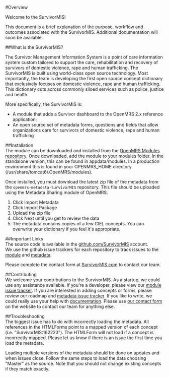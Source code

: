 #Overview  

Welcome to the SurvivorMIS!

This document is a brief explanation of the purpose, workflow and outcomes associated with the SurvivorMIS. Additional documentation will soon be available.

##What is the SurvivorMIS?

The Survivor Management Information System is a point of care information system custom tailored to support the care, rehabilitation and recovery of survivors of domestic violence, rape and human trafficking. The SurvivorMIS is built using world-class open source technology. Most importantly, the team is developing the first open source concept dictionary that exclusively focuses on domestic violence, rape and human trafficking. This dictionary cuts across commonly siloed services such as police, justice and health.

More specifically, the SurvivorMIS is:  
- A module that adds a Survivor dashboard to the OpenMRS 2.x reference application;  
- An open source set of metadata forms, questions and fields that allow organizations care for survivors of domestic violence, rape and human trafficking  

##Installation  
The module can be downloaded and installed from the [OpenMRS Modules repository](https://modules.openmrs.org/#/show/198/). Once downloaded, add the module to your modules folder. In the standalone version, this can be found in appdata/modules. In a production environment this is found in your OPENMRS_HOME directory (/usr/share/tomcat6/.OpenMRS/modules).

Once installed, you must download the latest zip file of the metadata from the `openmrs-metadata-SurvivorMIS` repository. This file should be uploaded using the Metadata Sharing module of OpenMRS.  
1) Click Import Metadata  
2) Click Import Package  
3) Upload the zip file  
4) Click Next until you get to review the data  
5) The metadata contains copies of a few CIEL concepts. You can overwrite your dictionary if you feel it's appropriate.   

##Important Links  
The source code is available in the [github.com/SurvivorMIS](https://github.com/SurvivorMIS/) account.  
We use the github issue trackers for each repository to track issues to the [module](https://github.com/SurvivorMIS/openmrs-module-SurvivorMIS/issues) and [metadata](https://github.com/SurvivorMIS/openmrs-metadata-SurvivorMIS/issues).  

Please complete the contact form at [SurvivorMIS.com](http://survivormis.com/#contact) to contact our team.  

##Contributing  
We welcome your contributions to the SurvivorMIS. As a startup, we could use any assistance available. If you're a developer, please view our [module issue tracker](https://github.com/SurvivorMIS/openmrs-module-SurvivorMIS/issues). If you are interested in adding concepts or forms, please review our roadmap and [metadata issue tracker](https://github.com/SurvivorMIS/openmrs-metadata-SurvivorMIS/issues). If you like to write, we could really use your help with [documentation](http://docs.survivormis.com). Please use [our contact form](http://suriviormis.com#contact) on the website to contact our team for anything else.

##Troubleshooting  
The biggest issue has to do with incorrectly loading the metadata. All references in the HTMLForms point to a mapped version of each concept (i.e. "SurvivorMIS:162223"). The HTMLForm will not load if a concept is incorrectly mapped. Please let us know if there is an issue the first time you load the metadata.  

Loading multiple versions of the metadata should be done on updates and when issues close. Follow the same steps to load the data choosing "Master" as the source. Note that you should not change existing concepts if they match exactly.

